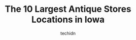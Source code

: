 ---
layout: ampstory
image: https://i0.wp.com/paketmu.com/wp-content/uploads/2023/06/antiques-310-0-in-iowa-1686370022.jpeg?resize=640,853
author: techidn
featured: false
description: Explore the diverse Antique Store scene in Iowa, home to an incredible selection of 10 establishments catering to every taste. Whether youre in search of iconic favorites or undiscovered tr
title: The 10 Largest Antique Stores Locations in Iowa
cover:
   title: The 10 Largest Antique Stores Locations in Iowa
   subtitle: RICKPATE
   background: https://paketmu.com/wp-content/uploads/2023/06/antiques-310-0-in-iowa-1686370022.jpeg

pages: 
 - layout: thirds
   top: <h1>#1 Brass Armadillo Antique Mall - Des Moines</h1>
   bottom: "<p>Things tend to seem the same every time I come here, but it is a fun place to look for hidden treasures or something you might not know you need. On occasion, you find so</p>"
   background: https://paketmu.com/wp-content/uploads/2023/06/antiques-310-1-in-iowa-1686370024.jpeg
   backgroundblur: true
 - layout: thirds
   top: <h1>#2 The Picker Knows​ Antiques & Collectibles</h1>
   bottom: "<p>I could spend all day here!  Antiques, vintage, and retro items along with some fun and interesting treasures and creations.  I was smiling down every aisle.  They have p</p>"
   background: https://paketmu.com/wp-content/uploads/2023/06/antiques-310-2-in-iowa-1686370025.jpeg
   cta:
      link: https://paketmu.com/the-10-largest-antique-stores-locations-in-iowa/
      text: The 10 Largest Antique Stores Locations in Iowa
 - layout: thirds
   top: <h1>#3 Antiques Iowa</h1>
   bottom: "<p>A truly fantastic place, with one of the largest collections of antiques to be found anywhere and truly amazing service.</p>"
   background: https://paketmu.com/wp-content/uploads/2023/06/antiques-310-3-in-iowa-1686370027.jpeg
   cta:
      link: https://paketmu.com/the-10-largest-antique-stores-locations-in-iowa/
      text: The 10 Largest Antique Stores Locations in Iowa
 - layout: thirds
   top: <h1>#4 Czech Village Antiques</h1>
   bottom: "<p>82 16th Ave SW, Cedar Rapids, IA 52404, United States</p>"
   background: https://images.unsplash.com/photo-1531169509526-f8f1fdaa4a67?ixlib=rb-4.0.3&ixid=MnwxMjA3fDB8MHxwaG90by1wYWdlfHx8fGVufDB8fHx8&auto=format&fit=crop&w=640&h=853&q=80
   cta:
      link: https://paketmu.com/the-10-largest-antique-stores-locations-in-iowa/
      text: The 10 Largest Antique Stores Locations in Iowa
 - layout: thirds
   top: <h1>#5 Polly Anns Vintage Market</h1>
   bottom: "<p>103 A Ave SE, Mt Vernon, IA 52314, United States</p>"
   background: https://images.unsplash.com/photo-1524169358666-79f22534bc6e?ixlib=rb-4.0.3&ixid=MnwxMjA3fDB8MHxwaG90by1wYWdlfHx8fGVufDB8fHx8&auto=format&fit=crop&w=640&h=853&q=80
   cta:
      link: https://paketmu.com/the-10-largest-antique-stores-locations-in-iowa/
      text: The 10 Largest Antique Stores Locations in Iowa
 - layout: thirds
   top: <h1>#6 Walnut Antique Mall</h1>
   bottom: "<p>513 Pearl St, Walnut, IA 51577, United States</p>"
   background: https://images.unsplash.com/photo-1518640467707-6811f4a6ab73?ixlib=rb-4.0.3&ixid=MnwxMjA3fDB8MHxwaG90by1wYWdlfHx8fGVufDB8fHx8&auto=format&fit=crop&w=640&h=853&q=80
   cta:
      link: https://paketmu.com/the-10-largest-antique-stores-locations-in-iowa/
      text: The 10 Largest Antique Stores Locations in Iowa
 - layout: thirds
   top: <h1>#7 Sweet Livin Antiques, Arts & Records</h1>
   bottom: "<p>1565 S Gilbert St B, Iowa City, IA 52240, United States</p>"
   background: https://images.unsplash.com/photo-1536745287225-21d689278fd1?ixlib=rb-4.0.3&ixid=MnwxMjA3fDB8MHxwaG90by1wYWdlfHx8fGVufDB8fHx8&auto=format&fit=crop&w=640&h=853&q=80
   cta:
      link: https://paketmu.com/the-10-largest-antique-stores-locations-in-iowa/
      text: The 10 Largest Antique Stores Locations in Iowa
 - layout: thirds
   middle: Continue reading...
   background: https://images.unsplash.com/photo-1557672172-298e090bd0f1?ixlib=rb-4.0.3&ixid=MnwxMjA3fDB8MHxwaG90by1wYWdlfHx8fGVufDB8fHx8&auto=format&fit=crop&w=640&h=853&q=80
   cta:
      link: https://paketmu.com/the-10-largest-antique-stores-locations-in-iowa/
      text: The 10 Largest Antique Stores Locations in Iowa
      
---